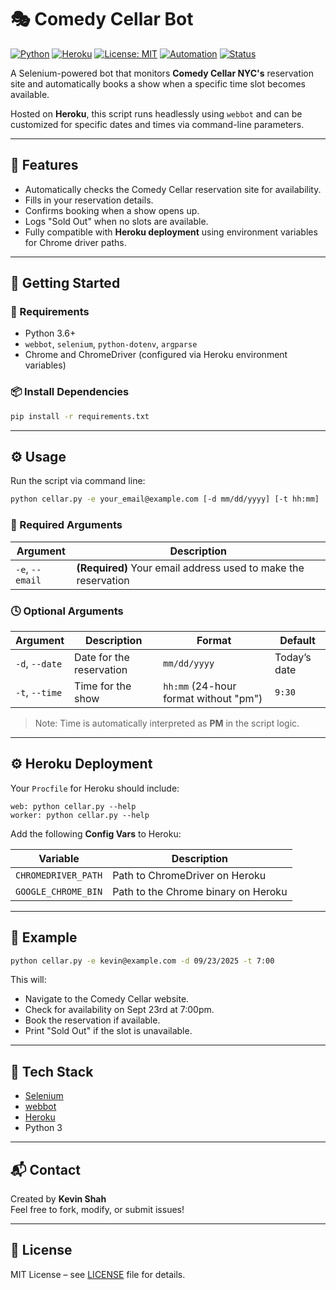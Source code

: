 
# 🎭 Comedy Cellar Bot

[![Python](https://img.shields.io/badge/Python-3.6+-blue.svg)](https://www.python.org/)
[![Heroku](https://img.shields.io/badge/Deployed-Heroku-7952B3?logo=heroku)](https://heroku.com)
[![License: MIT](https://img.shields.io/badge/License-MIT-yellow.svg)](https://opensource.org/licenses/MIT)
[![Automation](https://img.shields.io/badge/Automation-Selenium-informational)](https://www.selenium.dev/)
[![Status](https://img.shields.io/badge/status-Active-brightgreen)](https://github.com/your-username/comedy-cellar-bot)

A Selenium-powered bot that monitors **Comedy Cellar NYC's** reservation site and automatically books a show when a specific time slot becomes available.

Hosted on **Heroku**, this script runs headlessly using `webbot` and can be customized for specific dates and times via command-line parameters.

---

## 📌 Features

- Automatically checks the Comedy Cellar reservation site for availability.
- Fills in your reservation details.
- Confirms booking when a show opens up.
- Logs "Sold Out" when no slots are available.
- Fully compatible with **Heroku deployment** using environment variables for Chrome driver paths.

---

## 🚀 Getting Started

### 🔧 Requirements

- Python 3.6+
- `webbot`, `selenium`, `python-dotenv`, `argparse`
- Chrome and ChromeDriver (configured via Heroku environment variables)

### 📦 Install Dependencies

```bash
pip install -r requirements.txt
```

---

## ⚙️ Usage

Run the script via command line:

```bash
python cellar.py -e your_email@example.com [-d mm/dd/yyyy] [-t hh:mm]
```

### 🔑 Required Arguments

| Argument | Description |
|----------|-------------|
| `-e`, `--email` | **(Required)** Your email address used to make the reservation |

### 🕓 Optional Arguments

| Argument | Description | Format | Default |
|----------|-------------|--------|---------|
| `-d`, `--date` | Date for the reservation | `mm/dd/yyyy` | Today’s date |
| `-t`, `--time` | Time for the show | `hh:mm` (24-hour format without "pm") | `9:30` |

> Note: Time is automatically interpreted as **PM** in the script logic.

---

## ⚙️ Heroku Deployment

Your `Procfile` for Heroku should include:

```
web: python cellar.py --help
worker: python cellar.py --help
```

Add the following **Config Vars** to Heroku:

| Variable | Description |
|----------|-------------|
| `CHROMEDRIVER_PATH` | Path to ChromeDriver on Heroku |
| `GOOGLE_CHROME_BIN` | Path to the Chrome binary on Heroku |

---

## 🧪 Example

```bash
python cellar.py -e kevin@example.com -d 09/23/2025 -t 7:00
```

This will:
- Navigate to the Comedy Cellar website.
- Check for availability on Sept 23rd at 7:00pm.
- Book the reservation if available.
- Print "Sold Out" if the slot is unavailable.

---

## 🧠 Tech Stack

- [Selenium](https://www.selenium.dev/)
- [webbot](https://pypi.org/project/webbot/)
- [Heroku](https://www.heroku.com/)
- Python 3

---

## 📬 Contact

Created by **Kevin Shah**  
Feel free to fork, modify, or submit issues!

---

## 📄 License

MIT License – see [LICENSE](LICENSE) file for details.
